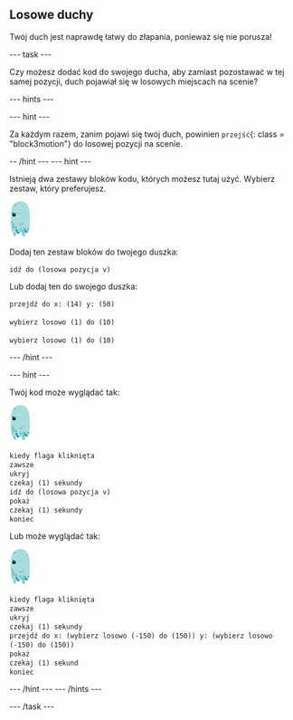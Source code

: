 ## Losowe duchy

Twój duch jest naprawdę łatwy do złapania, ponieważ się nie porusza!

\--- task \---

Czy możesz dodać kod do swojego ducha, aby zamiast pozostawać w tej samej pozycji, duch pojawiał się w losowych miejscach na scenie?

\--- hints \---

\--- hint \---

Za każdym razem, zanim pojawi się twój duch, powinien `przejść`{: class = "block3motion"} do losowej pozycji na scenie.

-- /hint \--- \--- hint \---

Istnieją dwa zestawy bloków kodu, których możesz tutaj użyć. Wybierz zestaw, który preferujesz.

![duszek ducha](images/ghost-sprite.png)

Dodaj ten zestaw bloków do twojego duszka:

```blocks3
idź do (losowa pozycja v)
```

Lub dodaj ten do swojego duszka:

```blocks3
przejdź do x: (14) y: (50)

wybierz losowo (1) do (10)

wybierz losowo (1) do (10)
```

\--- /hint \---

\--- hint \---

Twój kod może wyglądać tak:

![duszek ducha](images/ghost-sprite.png)

```blocks3
kiedy flaga kliknięta
zawsze
ukryj
czekaj (1) sekundy
idź do (losowa pozycja v)
pokaż
czekaj (1) sekundy
koniec
```

Lub może wyglądać tak:

![duszek ducha](images/ghost-sprite.png)

```blocks3
kiedy flaga kliknięta
zawsze
ukryj
czekaj (1) sekundy
przejdź do x: (wybierz losowo (-150) do (150)) y: (wybierz losowo (-150) do (150))
pokaż
czekaj (1) sekund
koniec
```

\--- /hint \--- \--- /hints \---

\--- /task \---